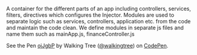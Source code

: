A container for the different parts of an app including 	controllers, services, filters, directives which configures the Injector. Modules are used to separate logic such as services, controllers, application etc. from the code and maintain the code clean. We define modules in separate js files and name them such as mainApp.js, financeController.js

<p data-height="268" data-theme-id="0" data-slug-hash="ojJgbP" data-default-tab="result" data-user="walkingtree" class='codepen'>See the Pen <a href='http://codepen.io/walkingtree/pen/ojJgbP/'>ojJgbP</a> by Walking Tree (<a href='http://codepen.io/walkingtree'>@walkingtree</a>) on <a href='http://codepen.io'>CodePen</a>.</p>
<script async src="//assets.codepen.io/assets/embed/ei.js"></script>
